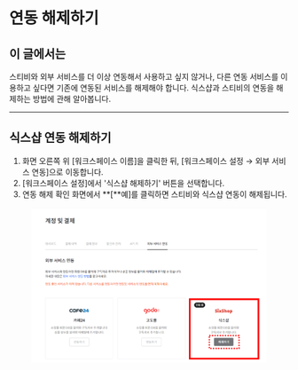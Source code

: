 # 연동 해제하기

## 이 글에서는

스티비와 외부 서비스를 더 이상 연동해서 사용하고 싶지 않거나, 다른 연동 서비스를 이용하고 싶다면 기존에 연동된 서비스를 해제해야 합니다. 식스샵과 스티비의 연동을 해제하는 방법에 관해 알아봅니다.

***

## 식스샵 연동 해제하기

1. 화면 오른쪽 위 \[워크스페이스 이름]을 클릭한 뒤, \[워크스페이스 설정 → 외부 서비스 연동]으로 이동합니다.
2. \[워크스페이스 설정]에서 '식스샵 해제하기' 버튼을 선택합니다.
3. 연동 해제 확인 화면에서 **\[**예]를 클릭하면 스티비와 식스샵 연동이 해제됩니다.

<figure><img src="../../.gitbook/assets/image (37).png" alt=""><figcaption></figcaption></figure>
